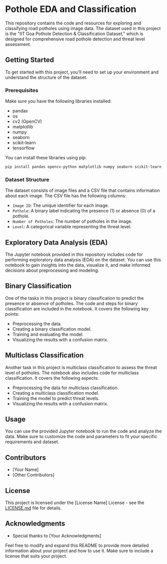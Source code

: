 # Pothole EDA and Classification

This repository contains the code and resources for exploring and classifying road potholes using image data. The dataset used in this project is the "IIT Goa Pothole Detection & Classification Dataset," which is designed for comprehensive road pothole detection and threat level assessment.

## Getting Started

To get started with this project, you'll need to set up your environment and understand the structure of the dataset.

### Prerequisites

Make sure you have the following libraries installed:

- pandas
- os
- cv2 (OpenCV)
- matplotlib
- numpy
- seaborn
- scikit-learn
- tensorflow

You can install these libraries using pip:

```bash
pip install pandas opencv-python matplotlib numpy seaborn scikit-learn tensorflow
```

### Dataset Structure

The dataset consists of image files and a CSV file that contains information about each image. The CSV file has the following columns:

- `Image ID`: The unique identifier for each image.
- `Pothole`: A binary label indicating the presence (1) or absence (0) of a pothole.
- `Number of Potholes`: The number of potholes in the image.
- `Level`: A categorical variable representing the threat level.

## Exploratory Data Analysis (EDA)

The Jupyter notebook provided in this repository includes code for performing exploratory data analysis (EDA) on the dataset. You can use this notebook to gain insights into the data, visualize it, and make informed decisions about preprocessing and modeling.

## Binary Classification

One of the tasks in this project is binary classification to predict the presence or absence of potholes. The code and steps for binary classification are included in the notebook. It covers the following key points:

- Preprocessing the data.
- Creating a binary classification model.
- Training and evaluating the model.
- Visualizing the results with a confusion matrix.

## Multiclass Classification

Another task in this project is multiclass classification to assess the threat level of potholes. The notebook also includes code for multiclass classification. It covers the following aspects:

- Preprocessing the data for multiclass classification.
- Creating a multiclass classification model.
- Training the model to predict threat levels.
- Visualizing the results with a confusion matrix.

## Usage

You can use the provided Jupyter notebook to run the code and analyze the data. Make sure to customize the code and parameters to fit your specific requirements and dataset.

## Contributors

- [Your Name]
- [Other Contributors]

## License

This project is licensed under the [License Name] License - see the [LICENSE.md](LICENSE.md) file for details.

## Acknowledgments

- Special thanks to [Your Acknowledgments]

Feel free to modify and expand this README to provide more detailed information about your project and how to use it. Make sure to include a license that suits your project.
